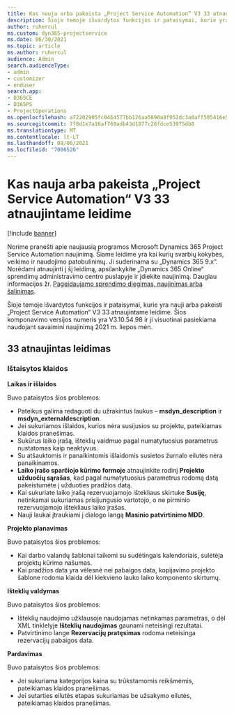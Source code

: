 ```yaml
---
title: Kas nauja arba pakeista „Project Service Automation“ V3 33 atnaujintame leidime
description: Šioje temoje išvardytos funkcijos ir pataisymai, kurie yra pasiekiami „Project Service Automation“ V3 33 atnaujintame leidime.
author: ruhercul
ms.custom: dyn365-projectservice
ms.date: 06/30/2021
ms.topic: article
ms.author: ruhercul
audience: Admin
search.audienceType:
- admin
- customizer
- enduser
search.app:
- D365CE
- D365PS
- ProjectOperations
ms.openlocfilehash: a72202905fc0464577bb126aa5890a8f952dc3a8aff505416e535b42b53df7db
ms.sourcegitcommit: 7f8d1e7a16af769adb43d1877c28fdce53975db8
ms.translationtype: MT
ms.contentlocale: lt-LT
ms.lasthandoff: 08/06/2021
ms.locfileid: "7006526"
---
```

# <a name="whats-new-or-changed-in-project-service-automation-update-release-33-v3"></a>Kas nauja arba pakeista „Project Service Automation“ V3 33 atnaujintame leidime

[!include [banner](../includes/psa-now-project-operations.md)]

Norime pranešti apie naujausią programos Microsoft Dynamics 365 Project Service Automation naujinimą. Šiame leidime yra kai kurių svarbių kokybės, veikimo ir naudojimo patobulinimų. Ji suderinama su „Dynamics 365 9.x“. Norėdami atnaujinti į šį leidimą, apsilankykite „Dynamics 365 Online“ sprendimų administravimo centro puslapyje ir įdiekite naujinimą. Daugiau informacijos žr. [Pageidaujamo sprendimo diegimas, naujinimas arba šalinimas](/power-platform/admin/install-remove-preferred-solution).

Šioje temoje išvardytos funkcijos ir pataisymai, kurie yra nauji arba pakeisti „Project Service Automation“ V3 33 atnaujintame leidime. Šios komponavimo versijos numeris yra V3.10.54.98 ir ji visuotinai pasiekiama naudojant savaimini naujinimą 2021 m. liepos mėn.

## <a name="update-release-33"></a>33 atnaujintas leidimas

### <a name="bug-fixes"></a>Ištaisytos klaidos

**Laikas ir išlaidos**

Buvo pataisytos šios problemos:

- Pateikus galima redaguoti du užrakintus laukus – **msdyn_description** ir **msdyn_externaldescription**.
- Jei sukuriamos išlaidos, kurios nėra susijusios su projektu, pateikiamas klaidos pranešimas.
- Sukūrus laiko įrašą, išteklių vaidmuo pagal numatytuosius parametrus nustatomas kaip neaktyvus.
- Su atšauktomis ir panaikintomis išlaidomis susietos žurnalo eilutės nėra panaikinamos.
- **Laiko įrašo sparčiojo kūrimo formoje** atnaujinkite rodinį **Projekto užduočių sąrašas**, kad pagal numatytuosius parametrus rodomą datą pakeistumėte į užduoties pradžios datą.
- Kai sukuriate laiko įrašą rezervuojamojo ištekliaus skirtuke **Susiję**, netinkamai sukuriamas prisijungusio vartotojo, o ne pirminio rezervuojamojo ištekliaus laiko įrašas.
- Nauji laukai įtraukiami į dialogo langą **Masinio patvirtinimo MDD**.

**Projekto planavimas**

Buvo pataisytos šios problemos:
- Kai darbo valandų šablonai taikomi su sudėtingais kalendoriais, sulėtėja projektų kūrimo našumas.
- Kai pradžios data yra vėlesnė nei pabaigos data, kopijavimo projekto šablone rodoma klaida dėl kiekvieno lauko laiko komponento skirtumų.

**Išteklių valdymas**

Buvo pataisytos šios problemos:
- Išteklių naudojimo užklausoje naudojamas netinkamas parametras, o dėl XML tinklelyje **Išteklių naudojimas** gaunami neteisingi rezultatai.
- Patvirtinimo lange **Rezervacijų pratęsimas** rodoma neteisinga rezervacijų pabaigos data.

**Pardavimas**

Buvo pataisytos šios problemos:
- Jei sukuriama kategorijos kaina su trūkstamomis reikšmėmis, pateikiamas klaidos pranešimas.
- Jei sutarties eilutės etapas sukuriamas be užsakymo eilutės, pateikiamas klaidos pranešimas.
